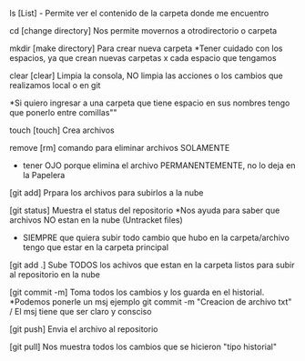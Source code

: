 ls [List] - Permite ver el contenido de la carpeta donde me encuentro 

cd [change directory] Nos permite movernos a otrodirectorio o carpeta 

mkdir [make directory] Para crear nueva carpeta *Tener cuidado con los espacios, ya que crean nuevas carpetas x cada espacio que tengamos

clear [clear] Limpia la consola, NO limpia las acciones o los cambios que realizamos local o en git 


*Si quiero ingresar a una carpeta que tiene espacio en sus nombres tengo que ponerlo entre comillas""


touch [touch] Crea archivos

remove [rm] comando para eliminar archivos SOLAMENTE 
* tener OJO porque elimina el archivo PERMANENTEMENTE, no lo deja en la Papelera

[git add] Prpara los archivos para subirlos a la nube

[git status] Muestra el status del repositorio
*Nos ayuda para saber que archivos NO estan en la nube (Untracket files)

* SIEMPRE que quiera subir todo cambio que hubo en la carpeta/archivo tengo que estar en la carpeta principal

[git add .] Sube TODOS los achivos que estan en la carpeta listos para subir al repositorio en la nube

[git commit -m] Toma todos los cambios y los guarda en el historial. *Podemos ponerle un msj
ejemplo git commit -m "Creacion de archivo txt" / El msj tiene que ser claro y consciso 

[git push] Envia el archivo al repositorio

[git pull] Nos muestra todos los cambios que se hicieron "tipo historial"
